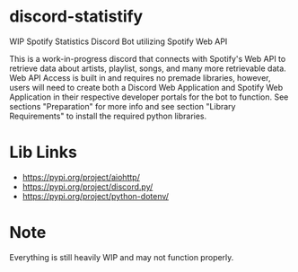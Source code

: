 # discord-statistify

WIP Spotify Statistics Discord Bot utilizing Spotify Web API

This is a work-in-progress discord that connects with Spotify's Web API to retrieve data about artists, playlist, songs, and many more retrievable data. Web API Access is built in and requires no premade libraries, however, users will need to create both a Discord Web Application and Spotify Web Application in their respective developer portals for the bot to function. See sections "Preparation" for more info and see section "Library Requirements" to install the required python libraries.

# Lib Links 
- https://pypi.org/project/aiohttp/
- https://pypi.org/project/discord.py/
- https://pypi.org/project/python-dotenv/

# Note
Everything is still heavily WIP and may not function properly.